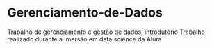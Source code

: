 # Gerenciamento-de-Dados
Trabalho de gerenciamento e gestão de dados, introdutório
Trabalho realizado durante a imersão em data science da Alura
